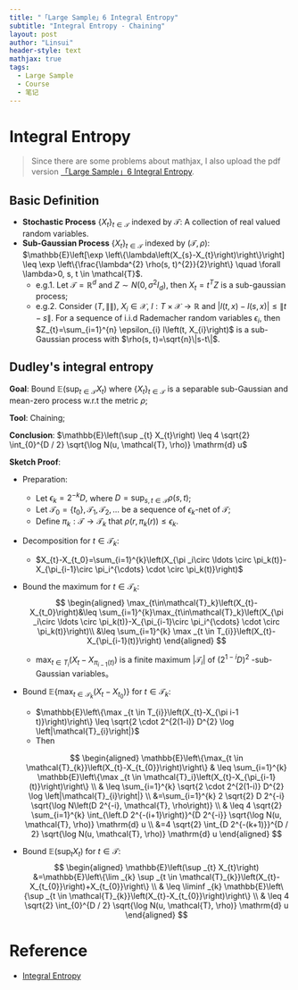 ```yaml
---
title: "「Large Sample」6 Integral Entropy"
subtitle: "Integral Entropy - Chaining"
layout: post
author: "Linsui"
header-style: text
mathjax: true
tags:
  - Large Sample
  - Course
  - 笔记
---
```


#  Integral Entropy

> Since there are some problems about mathjax, I also upload the pdf version <a href="https://denglinsui.github.io/reading-note/pdf/LargeSample/06.pdf" target="_blank">「Large Sample」6 Integral Entropy</a>.

## Basic Definition

- **Stochastic Process** $\left\{X_{t}\right\}_{t \in \mathcal{T}}$ indexed by $\mathcal{T}$:  A collection of real valued random variables.
- **Sub-Gaussian Process**  $\left\{X_{t}\right\}_{t \in \mathcal{T}}$ indexed by $(\mathcal{T},\rho)$: $\mathbb{E}\left[\exp \left\{\lambda\left(X_{s}-X_{t}\right)\right\}\right] \leq \exp \left\{\frac{\lambda^{2} \rho(s, t)^{2}}{2}\right\} \quad \forall \lambda>0, s, t \in \mathcal{T}$.
  - e.g.1. Let $\mathcal{T}=\mathbb{R}^{d}$ and $Z \sim N\left(0, \sigma^{2} I_{d}\right)$, then $X_t=t^TZ$ is a sub-gaussian process;
  - e.g.2. Consider $(T,\|\|)$, $X_i\in\mathcal{X}$,  $l: T \times \mathcal{X} \rightarrow \mathbb{R}$ and $|l(t, x)-l(s, x)| \leq\|t-s\|$. For a sequence of i.i.d Rademacher random variables $\epsilon_{i}$, then $Z_{t}=\sum_{i=1}^{n} \epsilon_{i} l\left(t, X_{i}\right)$ is a sub-Gaussian process with $\rho(s, t)=\sqrt{n}\|s-t\|$.

## Dudley's integral entropy

**Goal**: Bound $\mathbb{E}\left(\sup _{t \in \mathcal{T}} X_{t}\right)$ where $\left\{X_{t}\right\}_{t \in \mathcal{T}}$ is a separable sub-Gaussian and mean-zero process w.r.t the metric $\rho$;

**Tool**: Chaining;

**Conclusion**: $\mathbb{E}\left(\sup _{t} X_{t}\right) \leq 4 \sqrt{2} \int_{0}^{D / 2} \sqrt{\log N(u, \mathcal{T}, \rho)} \mathrm{d} u$

**Sketch Proof**: 

- Preparation: 

  - Let $\epsilon_{k}=2^{-k} D,$ where $D=\sup _{s, t \in \mathcal{T}} \rho(s, t)$;
  - Let $\mathcal{T}_{0}=\{t_0\}, \mathcal{T}_{1}, \mathcal{T}_{2}, \ldots$ be a sequence of $\epsilon_k$-net of $\mathcal{T}$;
  - Define $\pi_{k}: \mathcal{T} \rightarrow \mathcal{T}_{k}$ that $\rho\left(r, \pi_{k}(r)\right) \leq \epsilon_{k}$.

- Decomposition for $t\in\mathcal{T}_k$:

  - $X_{t}-X_{t_0}=\sum_{i=1}^{k}\left(X_{\pi _i\circ \ldots \circ \pi_k(t)}-X_{\pi_{i-1}\circ \pi_i^{\cdots} \cdot \circ \pi_k(t)}\right)$

- Bound the maximum for $t\in\mathcal{T}_k$:
  $$
  \begin{aligned}
  \max_{t\in\mathcal{T}_k}\left(X_{t}-X_{t_0}\right)&\leq \sum_{i=1}^{k}\max_{t\in\mathcal{T}_k}\left(X_{\pi _i\circ \ldots \circ \pi_k(t)}-X_{\pi_{i-1}\circ \pi_i^{\cdots} \cdot \circ \pi_k(t)}\right)\\
  &\leq \sum_{i=1}^{k} \max _{t \in T_{i}}\left(X_{t}-X_{\pi_{i-1}(t)}\right)
  \end{aligned}
  $$

  - $\max _{t \in T_{i}}\left(X_{t}-X_{\pi_{i-1}(t)}\right)$ is a finite maximum $\left|\mathcal{T}_{i}\right|$ of $\left(2^{1-i} D\right)^{2}$ -sub-Gaussian variables。

- Bound $\mathbb{E}\left\{\max _{t \in \mathcal{T}_{k}}\left(X_{t}-X_{t_{0}}\right)\right\}$ for $t\in\mathcal{T}_k$:

  - $\mathbb{E}\left\{\max _{t \in T_{i}}\left(X_{t}-X_{\pi i-1 t)}\right)\right\} \leq \sqrt{2 \cdot 2^{2(1-i)} D^{2} \log \left|\mathcal{T}_{i}\right|}$
  - Then

  $$
  \begin{aligned}
  \mathbb{E}\left\{\max_{t \in \mathcal{T}_{k}}\left(X_{t}-X_{t_{0}}\right)\right\} & \leq \sum_{i=1}^{k} \mathbb{E}\left\{\max _{t \in \mathcal{T}_i}\left(X_{t}-X_{\pi_{i-1} (t)}\right)\right\} \\
  & \leq \sum_{i=1}^{k} \sqrt{2 \cdot 2^{2(1-i)} D^{2} \log \left|\mathcal{T}_{i}\right|} \\
  &=\sum_{i=1}^{k} 2 \sqrt{2} D 2^{-i} \sqrt{\log N\left(D 2^{-i}, \mathcal{T}, \rho\right)} \\
  & \leq 4 \sqrt{2} \sum_{i=1}^{k} \int_{\left.D 2^{-(i+1}\right)}^{D 2^{-i}} \sqrt{\log N(u, \mathcal{T}, \rho)} \mathrm{d} u \\
  &=4 \sqrt{2} \int_{D 2^{-(k+1)}}^{D / 2} \sqrt{\log N(u, \mathcal{T}, \rho)} \mathrm{d} u
  \end{aligned}
  $$

- Bound $\mathbb{E}\left(\sup _{t} X_{t}\right)$ for $t\in\mathcal{T}$:
  $$
  \begin{aligned}
  \mathbb{E}\left(\sup _{t} X_{t}\right) &=\mathbb{E}\left\{\lim _{k} \sup _{t \in \mathcal{T}_{k}}\left(X_{t}-X_{t_{0}}\right)+X_{t_{0}}\right\} \\
  & \leq \liminf _{k} \mathbb{E}\left\{\sup _{t \in \mathcal{T}_{k}}\left(X_{t}-X_{t_{0}}\right)\right\} \\
  & \leq 4 \sqrt{2} \int_{0}^{D / 2} \sqrt{\log N(u, \mathcal{T}, \rho)} \mathrm{d} u
  \end{aligned}
  $$
  





# Reference

- [Integral Entropy](http://shjkx.wang/index.php/%E7%BB%9F%E8%AE%A1%E5%A4%A7%E6%A0%B7%E6%9C%AC%E7%90%86%E8%AE%BA_%E7%A7%AF%E5%88%86%E7%86%B5)

  

  




